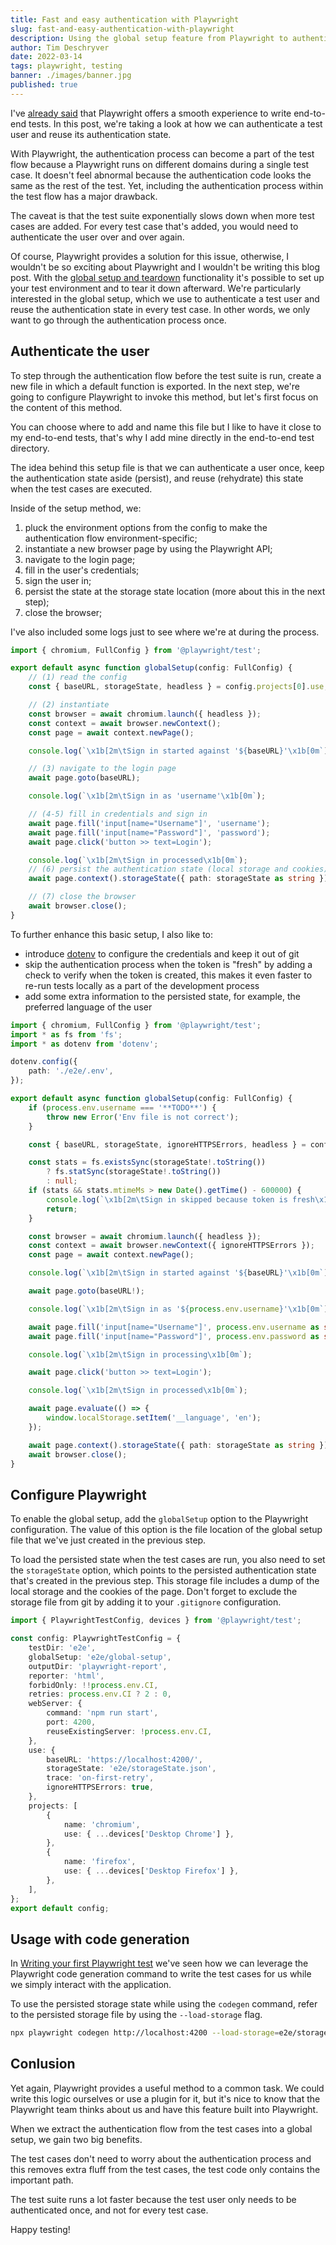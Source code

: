 ```yaml
---
title: Fast and easy authentication with Playwright
slug: fast-and-easy-authentication-with-playwright
description: Using the global setup feature from Playwright to authenticate a test user and reuse its authentication state throughout your test suite.
author: Tim Deschryver
date: 2022-03-14
tags: playwright, testing
banner: ./images/banner.jpg
published: true
---
```


I've [already said](https://timdeschryver.dev/blog?q=playwright) that Playwright offers a smooth experience to write end-to-end tests. In this post, we're taking a look at how we can authenticate a test user and reuse its authentication state.

With Playwright, the authentication process can become a part of the test flow because a Playwright runs on different domains during a single test case. It doesn't feel abnormal because the authentication code looks the same as the rest of the test. Yet, including the authentication process within the test flow has a major drawback.

The caveat is that the test suite exponentially slows down when more test cases are added. For every test case that's added, you would need to authenticate the user over and over again.

Of course, Playwright provides a solution for this issue, otherwise, I wouldn't be so exciting about Playwright and I wouldn't be writing this blog post. With the [global setup and teardown](https://playwright.dev/docs/test-advanced#global-setup-and-teardown) functionality it's possible to set up your test environment and to tear it down afterward. We're particularly interested in the global setup, which we use to authenticate a test user and reuse the authentication state in every test case.
In other words, we only want to go through the authentication process once.

## Authenticate the user

To step through the authentication flow before the test suite is run, create a new file in which a default function is exported.
In the next step, we're going to configure Playwright to invoke this method, but let's first focus on the content of this method.

You can choose where to add and name this file but I like to have it close to my end-to-end tests, that's why I add mine directly in the end-to-end test directory.

The idea behind this setup file is that we can authenticate a user once, keep the authentication state aside (persist), and reuse (rehydrate) this state when the test cases are executed.

Inside of the setup method, we:

1. pluck the environment options from the config to make the authentication flow environment-specific;
2. instantiate a new browser page by using the Playwright API;
3. navigate to the login page;
4. fill in the user's credentials;
5. sign the user in;
6. persist the state at the storage state location (more about this in the next step);
7. close the browser;

I've also included some logs just to see where we're at during the process.

```ts:e2e/global-setup.ts
import { chromium, FullConfig } from '@playwright/test';

export default async function globalSetup(config: FullConfig) {
    // (1) read the config
    const { baseURL, storageState, headless } = config.projects[0].use;

    // (2) instantiate
    const browser = await chromium.launch({ headless });
    const context = await browser.newContext();
    const page = await context.newPage();

    console.log(`\x1b[2m\tSign in started against '${baseURL}'\x1b[0m`);

    // (3) navigate to the login page
    await page.goto(baseURL);

    console.log(`\x1b[2m\tSign in as 'username'\x1b[0m`);

    // (4-5) fill in credentials and sign in
    await page.fill('input[name="Username"]', 'username');
    await page.fill('input[name="Password"]', 'password');
    await page.click('button >> text=Login');

    console.log(`\x1b[2m\tSign in processed\x1b[0m`);
    // (6) persist the authentication state (local storage and cookies)
    await page.context().storageState({ path: storageState as string });

    // (7) close the browser
    await browser.close();
}
```

To further enhance this basic setup, I also like to:

- introduce [dotenv](https://www.npmjs.com/package/dotenv) to configure the credentials and keep it out of git
- skip the authentication process when the token is "fresh" by adding a check to verify when the token is created, this makes it even faster to re-run tests locally as a part of the development process
- add some extra information to the persisted state, for example, the preferred language of the user

```ts{5-7,16-22,43-45}:e2e/global-setup.ts
import { chromium, FullConfig } from '@playwright/test';
import * as fs from 'fs';
import * as dotenv from 'dotenv';

dotenv.config({
    path: './e2e/.env',
});

export default async function globalSetup(config: FullConfig) {
    if (process.env.username === '**TODO**') {
        throw new Error('Env file is not correct');
    }

    const { baseURL, storageState, ignoreHTTPSErrors, headless } = config.projects[0].use;

    const stats = fs.existsSync(storageState!.toString())
        ? fs.statSync(storageState!.toString())
        : null;
    if (stats && stats.mtimeMs > new Date().getTime() - 600000) {
        console.log(`\x1b[2m\tSign in skipped because token is fresh\x1b[0m`);
        return;
    }

    const browser = await chromium.launch({ headless });
    const context = await browser.newContext({ ignoreHTTPSErrors });
    const page = await context.newPage();

    console.log(`\x1b[2m\tSign in started against '${baseURL}'\x1b[0m`);

    await page.goto(baseURL!);

    console.log(`\x1b[2m\tSign in as '${process.env.username}'\x1b[0m`);

    await page.fill('input[name="Username"]', process.env.username as string);
    await page.fill('input[name="Password"]', process.env.password as string);

    console.log(`\x1b[2m\tSign in processing\x1b[0m`);

    await page.click('button >> text=Login');

    console.log(`\x1b[2m\tSign in processed\x1b[0m`);

    await page.evaluate(() => {
        window.localStorage.setItem('__language', 'en');
    });

    await page.context().storageState({ path: storageState as string });
    await browser.close();
}
```

## Configure Playwright

To enable the global setup, add the `globalSetup` option to the Playwright configuration.
The value of this option is the file location of the global setup file that we've just created in the previous step.

To load the persisted state when the test cases are run, you also need to set the `storageState` option, which points to the persisted authentication state that's created in the previous step. This storage file includes a dump of the local storage and the cookies of the page. Don't forget to exclude the storage file from git by adding it to your `.gitignore` configuration.

```ts{5,17}:playwright.config.ts
import { PlaywrightTestConfig, devices } from '@playwright/test';

const config: PlaywrightTestConfig = {
    testDir: 'e2e',
    globalSetup: 'e2e/global-setup',
    outputDir: 'playwright-report',
    reporter: 'html',
    forbidOnly: !!process.env.CI,
    retries: process.env.CI ? 2 : 0,
    webServer: {
        command: 'npm run start',
        port: 4200,
        reuseExistingServer: !process.env.CI,
    },
    use: {
        baseURL: 'https://localhost:4200/',
        storageState: 'e2e/storageState.json',
        trace: 'on-first-retry',
        ignoreHTTPSErrors: true,
    },
    projects: [
        {
            name: 'chromium',
            use: { ...devices['Desktop Chrome'] },
        },
        {
            name: 'firefox',
            use: { ...devices['Desktop Firefox'] },
        },
    ],
};
export default config;
```

## Usage with code generation

In [Writing your first Playwright test](../writing-your-first-playwright-test/index.md) we've seen how we can leverage the Playwright code generation command to write the test cases for us while we simply interact with the application.

To use the persisted storage state while using the `codegen` command, refer to the persisted storage file by using the `--load-storage` flag.

```bash
npx playwright codegen http://localhost:4200 --load-storage=e2e/storageState.json
```

## Conlusion

Yet again, Playwright provides a useful method to a common task.
We could write this logic ourselves or use a plugin for it, but it's nice to know that the Playwright team thinks about us and have this feature built into Playwright.

When we extract the authentication flow from the test cases into a global setup, we gain two big benefits.

The test cases don't need to worry about the authentication process and this removes extra fluff from the test cases, the test code only contains the important path.

The test suite runs a lot faster because the test user only needs to be authenticated once, and not for every test case.

Happy testing!
